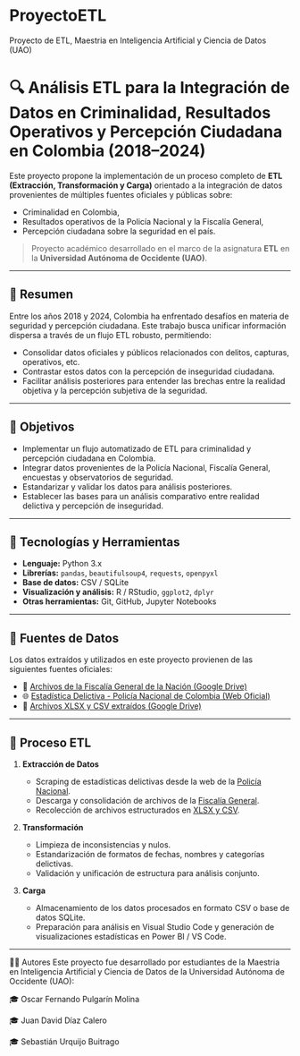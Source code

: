 # ProyectoETL
Proyecto de ETL, Maestria en Inteligencia Artificial y Ciencia de Datos (UAO)

# 🔍 Análisis ETL para la Integración de Datos en Criminalidad, Resultados Operativos y Percepción Ciudadana en Colombia (2018–2024)

Este proyecto propone la implementación de un proceso completo de **ETL (Extracción, Transformación y Carga)** orientado a la integración de datos provenientes de múltiples fuentes oficiales y públicas sobre:

- Criminalidad en Colombia,
- Resultados operativos de la Policía Nacional y la Fiscalía General,
- Percepción ciudadana sobre la seguridad en el país.

> Proyecto académico desarrollado en el marco de la asignatura **ETL** en la **Universidad Autónoma de Occidente (UAO)**.

---

## 📌 Resumen

Entre los años 2018 y 2024, Colombia ha enfrentado desafíos en materia de seguridad y percepción ciudadana. Este trabajo busca unificar información dispersa a través de un flujo ETL robusto, permitiendo:

- Consolidar datos oficiales y públicos relacionados con delitos, capturas, operativos, etc.
- Contrastar estos datos con la percepción de inseguridad ciudadana.
- Facilitar análisis posteriores para entender las brechas entre la realidad objetiva y la percepción subjetiva de la seguridad.

---

## 🎯 Objetivos

- Implementar un flujo automatizado de ETL para criminalidad y percepción ciudadana en Colombia.
- Integrar datos provenientes de la Policía Nacional, Fiscalía General, encuestas y observatorios de seguridad.
- Estandarizar y validar los datos para análisis posteriores.
- Establecer las bases para un análisis comparativo entre realidad delictiva y percepción de inseguridad.

---

## 🧰 Tecnologías y Herramientas

- **Lenguaje:** Python 3.x
- **Librerías:** `pandas`, `beautifulsoup4`, `requests`, `openpyxl`
- **Base de datos:** CSV / SQLite
- **Visualización y análisis:** R / RStudio, `ggplot2`, `dplyr`
- **Otras herramientas:** Git, GitHub, Jupyter Notebooks

---

## 🔗 Fuentes de Datos

Los datos extraídos y utilizados en este proyecto provienen de las siguientes fuentes oficiales:

- 📁 [Archivos de la Fiscalía General de la Nación (Google Drive)](https://drive.google.com/drive/folders/1-9mURIly6WvBtGJfe7vRjvEHwFfE5gWs)
- 🌐 [Estadística Delictiva - Policía Nacional de Colombia (Web Oficial)](https://www.policia.gov.co/estadistica-delictiva?page=1)
- 📁 [Archivos XLSX y CSV extraídos (Google Drive)](https://drive.google.com/drive/u/3/folders/180HfeUy5t6mAdlSFa-QZ1vqhzvLDfROp)

---

## 🔁 Proceso ETL

1. **Extracción de Datos**
   - Scraping de estadísticas delictivas desde la web de la [Policía Nacional](https://www.policia.gov.co/estadistica-delictiva?page=1).
   - Descarga y consolidación de archivos de la [Fiscalía General](https://drive.google.com/drive/folders/1-9mURIly6WvBtGJfe7vRjvEHwFfE5gWs).
   - Recolección de archivos estructurados en [XLSX y CSV](https://drive.google.com/drive/u/3/folders/180HfeUy5t6mAdlSFa-QZ1vqhzvLDfROp).

2. **Transformación**
   - Limpieza de inconsistencias y nulos.
   - Estandarización de formatos de fechas, nombres y categorías delictivas.
   - Validación y unificación de estructura para análisis conjunto.

3. **Carga**
   - Almacenamiento de los datos procesados en formato CSV o base de datos SQLite.
   - Preparación para análisis en Visual Studio Code y generación de visualizaciones estadísticas en Power BI / VS Code.

---

👨‍💻 Autores
Este proyecto fue desarrollado por estudiantes de la Maestria en Inteligencia Artificial y Ciencia de Datos de la Universidad Autónoma de Occidente (UAO):

🎓 Oscar Fernando Pulgarín Molina

🎓 Juan David Díaz Calero

🎓 Sebastián Urquijo Buitrago

